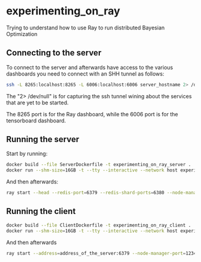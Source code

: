 # experimenting_on_ray
Trying to understand how to use Ray to run distributed Bayesian Optimization

## Connecting to the server
To connect to the server and afterwards have access to the various dashboards you need to connect with an SHH tunnel as follows:

```bash
ssh -L 8265:localhost:8265 -L 6006:localhost:6006 server_hostname 2> /dev/null
```

The "2> /dev/null" is for capturing the ssh tunnel wining about the services that are yet to be started.

The 8265 port is for the Ray dashboard, while the 6006 port is for the tensorboard dashboard.

## Running the server
Start by running:

```bash
docker build --file ServerDockerfile -t experimenting_on_ray_server .
docker run --shm-size=16GB -t --tty --interactive --network host experimenting_on_ray_server
```

And then afterwards:

```bash
ray start --head --redis-port=6379 --redis-shard-ports=6380 --node-manager-port=12345 --object-manager-port=12346
```

## Running the client

```bash
docker build --file ClientDockerfile -t experimenting_on_ray_client .
docker run --shm-size=16GB -t --tty --interactive --network host experimenting_on_ray_client
```

And then afterwards


```bash
ray start --address=address_of_the_server:6379 --node-manager-port=12345 --object-manager-port=12346
```
